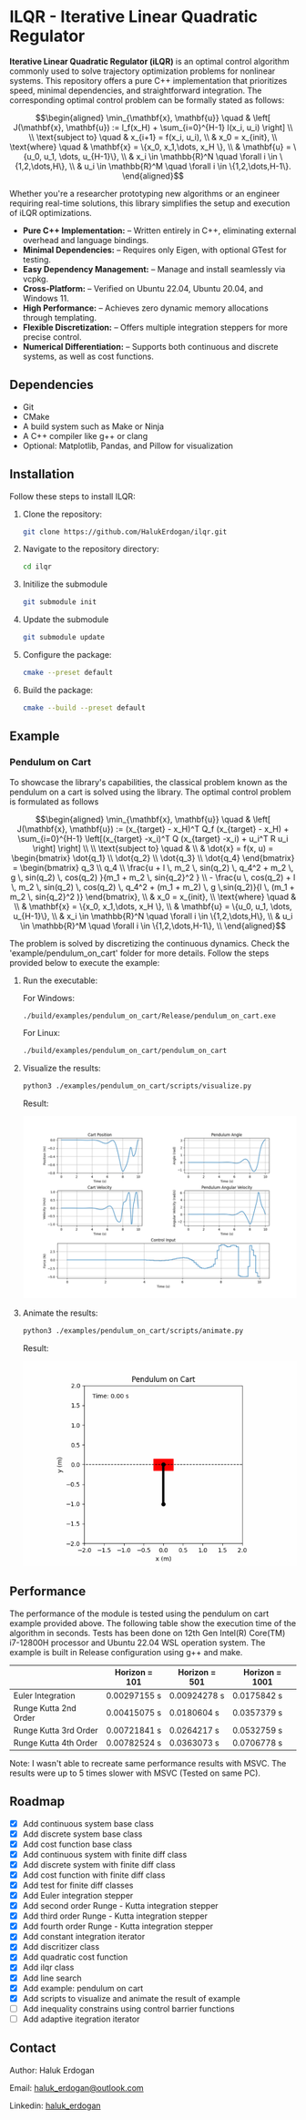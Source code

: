 # ILQR - Iterative Linear Quadratic Regulator

**Iterative Linear Quadratic Regulator (iLQR)** is an optimal control algorithm commonly used to solve trajectory optimization problems for nonlinear systems. This repository offers a pure C++ implementation that prioritizes speed, minimal dependencies, and straightforward integration. The corresponding optimal control problem can be formally stated as follows:

```math
\begin{aligned}
 \min_{\mathbf{x}, \mathbf{u}} \quad & \left[ J(\mathbf{x}, \mathbf{u}) := l_f(x_H) + \sum_{i=0}^{H-1} l(x_i, u_i) \right] \\
 \\
\text{subject to} \quad & x_{i+1} = f(x_i, u_i), 
\\
& x_0 = x_{init},
\\
\text{where} \quad & \mathbf{x} = \{x_0, x_1,\dots, x_H \}, \\
& \mathbf{u} = \{u_0, u_1, \dots, u_{H-1}\}, \\
& x_i \in \mathbb{R}^N \quad \forall i \in \{1,2,\dots,H\}, \\
& u_i \in \mathbb{R}^M \quad \forall i \in \{1,2,\dots,H-1\}.
\end{aligned}
```

Whether you're a researcher prototyping new algorithms or an engineer requiring real-time solutions, this library simplifies the setup and execution of iLQR optimizations.
- **Pure C++ Implementation:** – Written entirely in C++, eliminating external overhead and language bindings.
- **Minimal Dependencies:** – Requires only Eigen, with optional GTest for testing.
- **Easy Dependency Management:** –  Manage and install seamlessly via vcpkg.
- **Cross-Platform:** – Verified on Ubuntu 22.04, Ubuntu 20.04, and Windows 11.
- **High Performance:** – Achieves zero dynamic memory allocations through templating.
- **Flexible Discretization:** – Offers multiple integration steppers for more precise control.
- **Numerical Differentiation:** – Supports both continuous and discrete systems, as well as cost functions.

## Dependencies

- Git
- CMake
- A build system such as Make or Ninja
- A C++ compiler like g++ or clang
- Optional: Matplotlib, Pandas, and Pillow for visualization

## Installation

Follow these steps to install ILQR:

1. Clone the repository:
    ```bash
    git clone https://github.com/HalukErdogan/ilqr.git
    ```

2. Navigate to the repository directory:
    ```bash
    cd ilqr
    ```

3. Initilize the submodule
    ```bash
    git submodule init
    ```
4. Update the submodule
    ```bash
    git submodule update
    ```

5. Configure the package:
    ```bash
    cmake --preset default
    ```

6. Build the package:
 
    ```bash
   cmake --build --preset default
    ```

## Example

### Pendulum on Cart
To showcase the library's capabilities, the classical problem known as the pendulum on a cart is solved using the library. The optimal control problem is formulated as follows

```math
\begin{aligned}
 \min_{\mathbf{x}, \mathbf{u}} \quad & \left[ J(\mathbf{x}, \mathbf{u}) := (x_{target} - x_H)^T Q_f (x_{target} - x_H)  + \sum_{i=0}^{H-1} \left[(x_{target} -x_i)^T  Q  (x_{target} -x_i) + u_i^T R u_i \right] \right] \\
 \\
\text{subject to} \quad & \\
& \dot{x} = f(x, u) = 
    \begin{bmatrix}
        \dot{q_1} \\
        \dot{q_2} \\
        \dot{q_3} \\
        \dot{q_4}
    \end{bmatrix} =
    \begin{bmatrix} 
		q_3 \\
        q_4 \\
		\frac{u + l \, m_2 \, sin(q_2) \, q_4^2 + m_2 \, g \, sin(q_2) \, cos(q_2) }{m_1 + m_2 \, sin{q_2}^2 } \\
        - \frac{u \, cos(q_2) + l \, m_2 \, sin(q_2) \, cos(q_2) \, q_4^2 +  (m_1 + m_2) \, g \,sin(q_2)}{l \, (m_1 + m_2 \, sin{q_2}^2 )}
	\end{bmatrix}, 
\\
& x_0 = x_{init}, 
\\
\text{where} \quad & \\
& \mathbf{x} = \{x_0, x_1,\dots, x_H \}, \\
& \mathbf{u} = \{u_0, u_1, \dots, u_{H-1}\}, \\
& x_i \in \mathbb{R}^N \quad \forall i \in \{1,2,\dots,H\}, \\
& u_i \in \mathbb{R}^M \quad \forall i \in \{1,2,\dots,H-1\}, \\
\end{aligned}
```

The problem is solved by discretizing the continuous dynamics. Check the 'example/pendulum_on_cart' folder for more details. Follow the steps provided below to execute the example:

1. Run the executable:

    For Windows:
    ```bash
    ./build/examples/pendulum_on_cart/Release/pendulum_on_cart.exe
    ```
    For Linux:
    ```bash
    ./build/examples/pendulum_on_cart/pendulum_on_cart
    ```
2. Visualize the results:
    ```bash
    python3 ./examples/pendulum_on_cart/scripts/visualize.py
    ```
   Result:

   ![](examples/pendulum_on_cart/plot/pendulum_on_cart.png)

3. Animate the results:
    ```bash
    python3 ./examples/pendulum_on_cart/scripts/animate.py
    ```
   
   Result:

   ![](examples/pendulum_on_cart/gif/pendulum_on_cart.gif)

## Performance

The performance of the module is tested using the pendulum on cart example provided above. The following table show the execution time of the algorithm in seconds. Tests has been done on 12th Gen Intel(R) Core(TM) i7-12800H processor and Ubuntu 22.04 WSL operation system. The example is built in Release configuration using g++ and make.


|                          | Horizon = 101 | Horizon = 501 | Horizon = 1001|
|--------------------------|---------------|---------------|---------------|
| Euler Integration        | 0.00297155 s  | 0.00924278 s  | 0.0175842 s   |
| Runge Kutta 2nd Order    | 0.00415075 s  | 0.0180604 s   | 0.0357379 s   |
| Runge Kutta 3rd Order    | 0.00721841 s  | 0.0264217 s   | 0.0532759 s   |
| Runge Kutta 4th Order    | 0.00782524 s  | 0.0363073 s   | 0.0706778 s   |

Note: I wasn't able to recreate same performance results with MSVC. The results were up to 5 times slower with MSVC (Tested on same PC).

## Roadmap

- [x] Add continuous system base class
- [x] Add discrete system base class
- [x] Add cost function base class
- [x] Add continuous system with finite diff class
- [x] Add discrete system with finite diff class
- [x] Add cost function with finite diff class
- [x] Add test for finite diff classes
- [x] Add Euler integration stepper
- [x] Add second order Runge - Kutta integration stepper
- [x] Add third order Runge - Kutta integration stepper
- [x] Add fourth order Runge - Kutta integration stepper
- [x] Add constant integration iterator
- [x] Add discritizer class
- [x] Add quadratic cost function
- [x] Add ilqr class
- [x] Add line search
- [x] Add example: pendulum on cart
- [x] Add scripts to visualize and animate the result of example
- [ ] Add inequality constrains using control barrier functions
- [ ] Add adaptive itegration iterator

## Contact

Author: Haluk Erdogan

Email: haluk_erdogan@outlook.com

Linkedin: [haluk_erdogan](https://www.linkedin.com/in/halukerdogan/)
